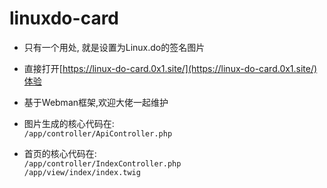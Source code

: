 # linuxdo-card

* 只有一个用处, 就是设置为Linux.do的签名图片
* 直接打开[https://linux-do-card.0x1.site/](https://linux-do-card.0x1.site/)体验
* 基于Webman框架,欢迎大佬一起维护


* 图片生成的核心代码在:  
`/app/controller/ApiController.php`


* 首页的核心代码在:  
`/app/controller/IndexController.php`  
`/app/view/index/index.twig`